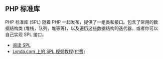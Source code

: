 ## PHP 标准库 
PHP 标准库 (SPL) 随着 PHP 一起发布，提供了一组类和接口。包含了常用的数据结构类 (堆栈，队列，堆等等)，以及遍历这些数据结构的迭代器，或者你可以自己实现 SPL 接口。

* [阅读 SPL][spl]
* [Lynda.com 上的 SPL 视频教程(付费)][spllynda]

[spl]: http://php.net/book.spl
[spllynda]: http://www.lynda.com/PHP-tutorials/Up-Running-Standard-PHP-Library/175038-2.html
